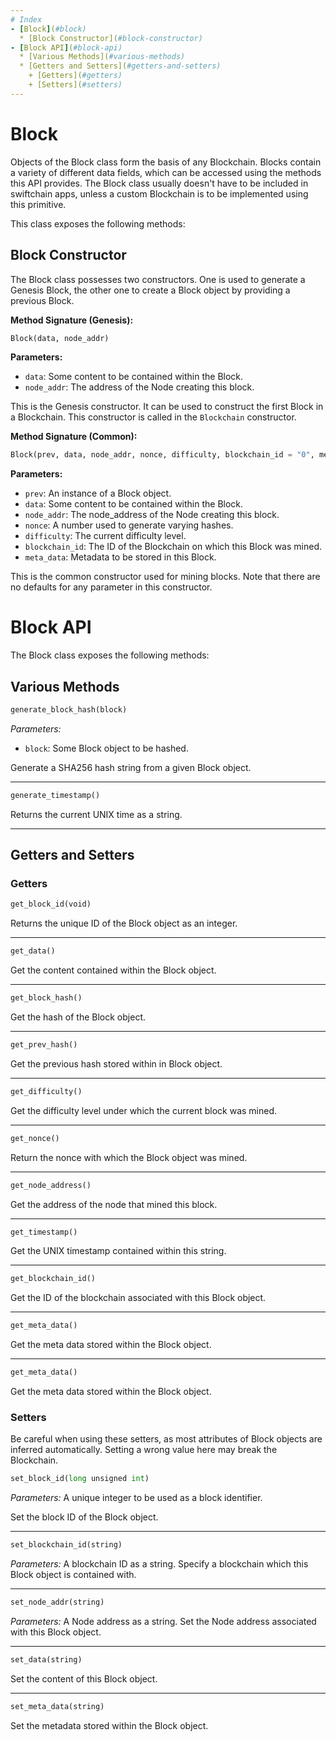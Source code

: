 ```yaml
---
# Index
- [Block](#block)
  * [Block Constructor](#block-constructor)
- [Block API](#block-api)
  * [Various Methods](#various-methods)
  * [Getters and Setters](#getters-and-setters)
    + [Getters](#getters)
    + [Setters](#setters)
---
```


# Block

Objects of the Block class form the basis of any Blockchain. Blocks contain a variety of different data fields, which can be accessed using the methods this API provides.
The Block class usually doesn't have to be included in swiftchain apps, unless a custom Blockchain is to be implemented using this primitive.

This class exposes the following methods:

## Block Constructor

The Block class possesses two constructors. One is used to generate a Genesis Block, the other one to create a Block object by providing a previous Block.

**Method Signature (Genesis):**

```python
Block(data, node_addr)
```

**Parameters:**

* ```data```: Some content to be contained within the Block.
* ```node_addr```: The address of the Node creating this block.

This is the Genesis constructor. It can be used to construct the first Block in a Blockchain. This constructor is called in the ```Blockchain``` constructor.

**Method Signature (Common):**

```python
Block(prev, data, node_addr, nonce, difficulty, blockchain_id = "0", meta_data = "")
```

**Parameters:**

* ```prev```: An instance of a Block object. 
* ```data```: Some content to be contained within the Block.
* ```node_addr```: The node_address of the Node creating this block.
* ```nonce```: A number used to generate varying hashes.
* ```difficulty```: The current difficulty level.
* ```blockchain_id```: The ID of the Blockchain on which this Block was mined.
* ```meta_data```: Metadata to be stored in this Block. 

This is the common constructor used for mining blocks. Note that there are no defaults for any parameter in this constructor.

# Block API

The Block class exposes the following methods:

## Various Methods

```python
generate_block_hash(block)
```

*Parameters:* 
* ```block```: Some Block object to be hashed.

Generate a SHA256 hash string from a given Block object.

-------------------------------------------------------------
```python
generate_timestamp()
```
Returns the current UNIX time as a string.

-------------------------------------------------------------

## Getters and Setters

### Getters

```python
get_block_id(void)
```
Returns the unique ID of the Block object as an integer.

---------------------------------------------------------------
```python
get_data()
```
Get the content contained within the Block object. 

----------------------------------------------------------------
```python
get_block_hash()
```
Get the hash of the Block object.

-----------------------------------------------------------------
```python
get_prev_hash()
```
Get the previous hash stored within in Block object.

------------------------------------------------------------------
```python
get_difficulty()
```
Get the difficulty level under which the current block was mined.

-------------------------------------------------------------------
```python
get_nonce()
```
Return the nonce with which the Block object was mined.

-------------------------------------------------------------------
```python
get_node_address()
```
Get the address of the node that mined this block.

-------------------------------------------------------------------
```python
get_timestamp()
```
Get the UNIX timestamp contained within this string.

-------------------------------------------------------------------
```python
get_blockchain_id()
```
Get the ID of the blockchain associated with this Block object.

-------------------------------------------------------------------
```python
get_meta_data()
```
Get the meta data stored within the Block object.

------------------------------------------------------------------
```python
get_meta_data()
```
Get the meta data stored within the Block object.

### Setters

Be careful when using these setters, as most attributes of Block objects are inferred automatically. Setting a wrong value here may break the Blockchain.

```python
set_block_id(long unsigned int)
```
*Parameters:* A unique integer to be used as a block identifier.

Set the block ID of the Block object.

-------------------------------------------------------------------
```python
set_blockchain_id(string)
```
*Parameters:* A blockchain ID as a string.
Specify a blockchain which this Block object is contained with.

--------------------------------------------------------------------
```python
set_node_addr(string)
```
*Parameters:* A Node address as a string.
Set the Node address associated with this Block object.

--------------------------------------------------------------------
```python
set_data(string)
```
Set the content of this Block object.

---------------------------------------------------------------------
```python 
set_meta_data(string)
```
Set the metadata stored within the Block object.